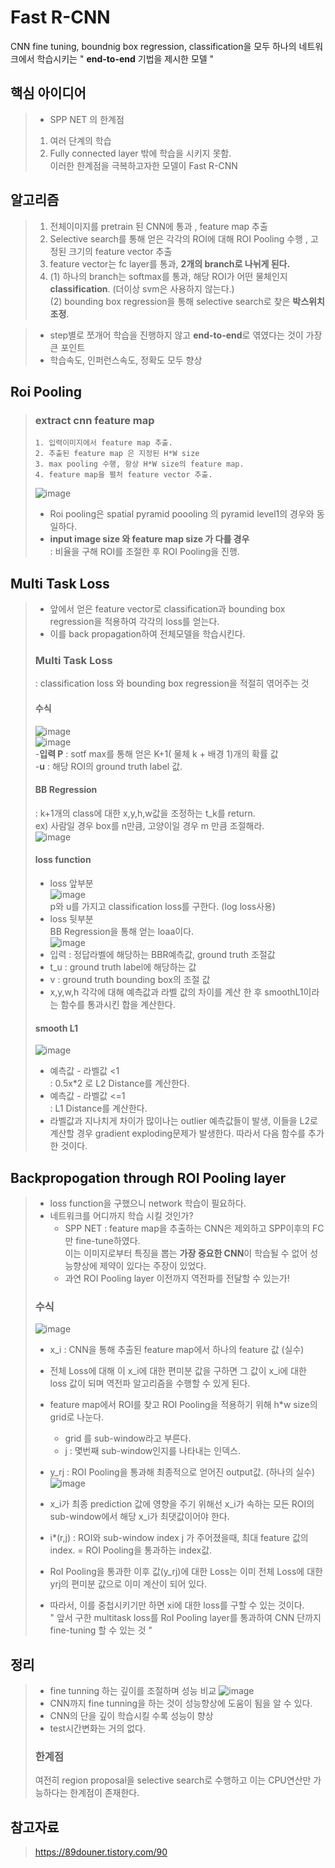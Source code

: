 # Fast R-CNN
CNN fine tuning, boundnig box regression, classification을 모두 하나의 네트워크에서 학습시키는 " **end-to-end** 기법을 제시한 모델 "
## 핵심 아이디어
>  - SPP NET 의 한계점
>   1. 여러 단계의 학습
>   2. Fully connected layer 밖에 학습을 시키지 못함.\
>  이러한 한계점을 극복하고자한 모델이 Fast R-CNN

## 알고리즘
> 1. 전체이미지를 pretrain 된 CNN에 통과 , feature map 추출
> 2. Selective search를 통해 얻은 각각의 ROI에 대해 ROI Pooling 수행 , 고정된 크기의 feature vector 추출
> 3. feature vector는 fc layer를 통과, **2개의 branch로 나뉘게 된다.**
> 4. (1) 하나의 branch는 softmax를 통과, 해당 ROI가 어떤 물체인지 **classification**. (더이상 svm은 사용하지 않는다.)\
> (2) bounding box regression을 통해 selective search로 찾은 **박스위치 조정**.

> - step별로 쪼개어 학습을 진행하지 않고 **end-to-end**로 엮였다는 것이 가장 큰 포인트
> - 학습속도, 인퍼런스속도, 정확도 모두 향상

## Roi Pooling
> ### extract cnn feature map
>     1. 입력이미지에서 feature map 추출.
>     2. 추출된 feature map 은 지정된 H*W size
>     3. max pooling 수행, 항상 H*W size의 feature map.
>     4. feature map을 펼처 feature vector 추출.
>![image](https://user-images.githubusercontent.com/70633080/103200144-f2291000-492f-11eb-9e12-ac2d3d39f2b9.png)
> - Roi pooling은 spatial pyramid poooling 의 pyramid level1의 경우와 동일하다.
> - **input image size 와 feature map size 가 다를 경우**\
>   : 비율을 구해 ROI를 조절한 후 ROI Pooling을 진행.

## Multi Task Loss
> - 앞에서 얻은 feature vector로 classification과 bounding box regression을 적용하여 각각의 loss를 얻는다.
> - 이를 back propagation하여 전체모델을 학습시킨다.
> ### Multi Task Loss
> : classification loss 와 bounding box regression을 적절히 엮어주는 것
> #### 수식
> ![image](https://user-images.githubusercontent.com/70633080/103200675-54364500-4931-11eb-8421-d448af6cc508.png)\
> ![image](https://user-images.githubusercontent.com/70633080/103200792-a5463900-4931-11eb-8e8d-00ee6d62e370.png)\
> -**입력 P** : sotf max를 통해 얻은 K+1( 물체 k + 배경 1)개의 확률 값\
> -**u** : 해당 ROI의 ground truth label 값.
> 
> #### BB Regression
> : k+1개의 class에 대한 x,y,h,w값을 조정하는 t_k를 return.\
> ex) 사람일 경우 box를 n만큼, 고양이일 경우 m 만큼 조절해라.\
> ![image](https://user-images.githubusercontent.com/70633080/103201092-5c42b480-4932-11eb-85c2-fd9e01ed6e4e.png)
> #### loss function
> - loss 앞부분\
> ![image](https://user-images.githubusercontent.com/70633080/103201111-6ebcee00-4932-11eb-8014-800dcddb6c7c.png)\
> p와 u를 가지고 classification loss를 구한다. (log loss사용)
> - loss 뒷부분\
> BB Regression을 통해 얻는 loaa이다.\
> ![image](https://user-images.githubusercontent.com/70633080/103201168-9613bb00-4932-11eb-996d-dfb846f15894.png)
> - 입력 : 정답라벨에 해당하는 BBR예측값, ground truth 조절값
> - t_u : ground truth label에 해당하는 값
> - v : ground truth bounding box의 조절 값
> - x,y,w,h 각각에 대해 예측값과 라벨 값의 차이를 계산 한 후 smoothL1이라는 함수를 통과시킨 합을 계산한다.
> #### smooth L1
> ![image](https://user-images.githubusercontent.com/70633080/103201756-053ddf00-4934-11eb-82c1-c91ddb7c73e9.png)
> - 예측값 - 라벨값 <1\
> : 0.5x*2 로 L2 Distance를 계산한다.
> - 예측값 - 라벨값 <=1\
> : L1 Distance를 계산한다.
> - 라벨값과 지나치게 차이가 많이나는 outlier 예측값들이 발생, 이들을 L2로 계산할 경우 gradient exploding문제가 발생한다. 따라서 다음 함수를 추가한 것이다.

## Backpropogation through ROI Pooling layer
> - loss function을 구했으니 network 학습이 필요하다.
> - 네트워크를 어디까지 학습 시킬 것인가?
>     - SPP NET : feature map을 추출하는 CNN은 제외하고 SPP이후의 FC만 fine-tune하였다.\
>       이는 이미지로부터 특징을 뽑는 **가장 중요한 CNN**이 학습될 수 없어 성능향상에 제약이 있다는 주장이 있었다.
>     - 과연 ROI Pooling layer 이전까지 역전파를 전달할 수 있는가!
> ### 수식
> ![image](https://user-images.githubusercontent.com/70633080/103202306-631ef680-4935-11eb-9ee9-76655a139592.png)
> - x_i : CNN을 통해 추출된 feature map에서 하나의 feature 값 (실수)
> - 전체 Loss에 대해 이 x_i에 대한 편미분 값을 구하면 그 값이 x_i에 대한 loss 값이 되며 역전파 알고리즘을 수행할 수 있게 된다.
> 
> - feature map에서 ROI를 찾고 ROI Pooling을 적용하기 위해 h*w size의 grid로 나눈다.
>     - grid 를 sub-window라고 부른다. 
>     - j : 몇번째 sub-window인지를 나타내는 인덱스.
> - y_rj : ROI Pooling을 통과해 최종적으로 얻어진 output값. (하나의 실수)\
> ![image](https://user-images.githubusercontent.com/70633080/103202510-fa844980-4935-11eb-8d8b-d62719265535.png)
> - x_i가 최종 prediction 값에 영향을 주기 위해선 x_i가 속하는 모든 ROI의 sub-window에서 해당 x_i가 최댓값이어야 한다.
> - i*(r,j) : ROI와 sub-window index j 가 주어졌을때, 최대 feature 값의 index. = ROI Pooling을 통과하는 index값. 
> - RoI Pooling을 통과한 이후 값(y_rj)에 대한 Loss는 이미 전체 Loss에 대한 yrj의 편미분 값으로 이미 계산이 되어 있다.
> - 따라서, 이를 중첩시키기만 하면 xi에 대한 loss를 구할 수 있는 것이다.\
> " 앞서 구한 multitask loss를 RoI Pooling layer를 통과하여 CNN 단까지 fine-tuning 할 수 있는 것 "

## 정리
> - fine tunning 하는 깊이를 조절하며 성능 비교
> ![image](https://user-images.githubusercontent.com/70633080/103204378-957f2280-493a-11eb-9974-5c30ba9cd0af.png)
> - CNN까지 fine tunning을 하는 것이 성능향상에 도움이 됨을 알 수 있다.
> - CNN의 단을 깊이 학습시킬 수록 성능이 향상
> - test시간변화는 거의 없다.
> ### 한계점
> 여전히 region proposal을 selective search로 수행하고 이는 CPU연산만 가능하다는 한계점이 존재한다.

## 참고자료
> <https://89douner.tistory.com/90>
> 

